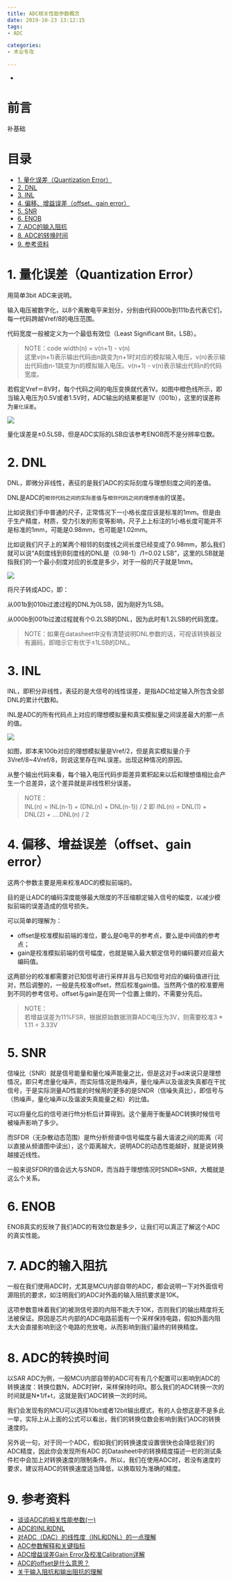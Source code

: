 ```yaml
---
title: ADC相关性能参数概念
date: 2019-10-23 13:12:15
tags:
- ADC

categories:
- 术业专攻

---
```


-
<!-- more --> 

前言
===

补基础

目录
===

<!-- TOC -->

- [1. 量化误差（Quantization Error）](#1-量化误差quantization-error)
- [2. DNL](#2-dnl)
- [3. INL](#3-inl)
- [4. 偏移、增益误差（offset、gain error）](#4-偏移增益误差offsetgain-error)
- [5. SNR](#5-snr)
- [6. ENOB](#6-enob)
- [7. ADC的输入阻抗](#7-adc的输入阻抗)
- [8. ADC的转换时间](#8-adc的转换时间)
- [9. 参考资料](#9-参考资料)

<!-- /TOC -->

# 1. 量化误差（Quantization Error）

用简单3bit ADC来说明。

输入电压被数字化，以8个离散电平来划分，分别由代码000b到111b去代表它们，每一代码跨越Vref/8的电压范围。

代码宽度一般被定义为一个最低有效位（Least Significant Bit，LSB）。

> NOTE：code width(n) = v(n+1) - v(n)  
这里v(n+1)表示输出代码由n跳变为n+1时对应的模拟输入电压，v(n)表示输出代码由n-1跳变为n的模拟输入电压。v(n+1) - v(n)表示输出代码n的代码宽度。

若假定Vref＝8V时，每个代码之间的电压变换就代表1V。如图中橙色线所示，即当输入电压为0.5V或者1.5V时，ADC输出的结果都是1V（001b），这里的误差称为`量化误差`。

![](量化误差.jpg)

量化误差是±0.5LSB，但是ADC实际的LSB应该参考ENOB而不是分辨率位数。

# 2. DNL

DNL，即微分非线性，表征的是我们ADC的实际刻度与理想刻度之间的差值。

DNL是ADC的`相邻代码之间的实际差值`与`相邻代码之间的理想差值`的误差。

比如说我们手中普通的尺子，正常情况下一小格长度应该是标准的1mm。但是由于生产精度，材质，受力引发的形变等影响，尺子上上标注的1小格长度可能并不是标准的1mm，可能是0.98mm，也可能是1.02mm。

比如说我们尺子上的某两个相邻的刻度线之间长度已经变成了0.98mm，那么我们就可以说“A刻度线到B刻度线的DNL是（0.98-1）/1=0.02 LSB”，这里的LSB就是指我们的一个最小刻度对应的长度是多少，对于一般的尺子就是1mm。

![](DNL.jpg)

将尺子转成ADC，即：

从001b到010b过渡过程的DNL为0LSB，因为刚好为1LSB。

从000b到001b过渡过程就有个0.2LSB的DNL，因为此时有1.2LSB的代码宽度。

> NOTE：如果在datasheet中没有清楚说明DNL参数的话，可视该转换器没有漏码，即暗示它有优于±1LSB的DNL。

# 3. INL

INL，即积分非线性，表征的是大信号的线性误差，是指ADC给定输入所包含全部DNL的累计代数和。

INL是ADC的所有代码点上对应的理想模拟量和真实模拟量之间误差最大的那一点的值。

![](INL.jpg)

如图，即本来100b对应的理想模拟量是Vref/2，但是真实模拟量介于3Vref/8~4Vref/8，则说这里存在INL误差。出现这种情况的原因。

从整个输出代码来看，每个输入电压代码步距差异累积起来以后和理想值相比会产生一个总差异，这个差异就是非线性积分误差。

> NOTE：  
INL(n) = INL(n-1) + (DNL(n) + DNL(n-1)) / 2 
即
INL(n) = DNL(1) + DNL(2) + ....DNL(n) / 2

# 4. 偏移、增益误差（offset、gain error）

这两个参数主要是用来校准ADC的模拟前端的。

目的是让ADC的编码深度能够最大限度的不压缩额定输入信号的幅度，以减少模拟前端的误差造成的信号损失。

可以简单的理解为：
- offset是校准模拟前端的准位，要么是0电平的参考点，要么是中间值的参考点；
- gain是校准模拟前端的信号幅度，也就是输入最大额定信号的编码要对应最大编码值。

这两部分的校准都需要对已知信号进行采样并且与已知信号对应的编码值进行比对，然后调整的，一般是先校准offset，然后校准gain值。当然两个值的校准要用到不同的参考信号。offset与gain是在同一个位置上做的，不需要分先后。

> NOTE：  
若增益误差为11%FSR，根据原始数据测算ADC电压为3V，则需要校准3 * 1.11 = 3.33V 

# 5. SNR
 
信噪比（SNR）就是信号能量和量化噪声能量之比，但是这对于ad来说只是理想情况，即只考虑量化噪声，而实际情况是热噪声，量化噪声以及谐波失真都在干扰信号，于是实际测量AD性能的时候用的更多的是SNDR（信噪失真比），即信号与（热噪声，量化噪声以及谐波失真能量之和）的比值。

可以将量化后的信号进行fft分析后计算得到。这个量用于衡量ADC转换时候信号被噪声影响了多少。

而SFDR（无杂散动态范围）是fft分析频谱中信号幅度与最大谐波之间的距离（可以直接从频谱图中读出），这个距离越大，说明ADC的动态性能越好，就是说转换越接近线性。

一般来说SFDR的值会远大与SNDR，而当趋于理想情况时SNDR≈SNR，大概就是这么个关系。

# 6. ENOB

ENOB真实的反映了我们ADC的有效位数是多少，让我们可以真正了解这个ADC的真实性能。

# 7. ADC的输入阻抗

一般在我们使用ADC时，尤其是MCU内部自带的ADC，都会说明一下对外面信号源阻抗的要求，如注明我们的ADC对外面的输入阻抗要求是10K。

这项参数意味着我们的被测信号源的内阻不能大于10K，否则我们的输出精度将无法被保证。原因是芯片内部的ADC电路前面有一个采样保持电路，假如外面内阻太大会直接影响到这个电路的充放电，从而影响到我们最终的转换精度。

# 8. ADC的转换时间

以SAR ADC为例，一般MCU内部自带的ADC可有有几个配置可以影响到ADC的转换速度：转换位数N，ADC时钟f，采样保持时间t。那么我们的ADC转换一次的时间就是N*1/f+t，这就是我们ADC转换一次的时间。

我们会发现有的MCU可以选择10bit或者12bit输出模式，有的人会想这是不是多此一举，实际上从上面的公式可以看出，我们的转换位数会影响到我们ADC的转换速度的。

另外说一句，对于同一个ADC，假如我们的转换速度设置很快也会降低我们的ADC精度，因此你会发现所有ADC 的Datasheet中的转换精度描述一栏的测试条件栏中会加上对转换速度的限制条件。所以，我们在使用ADC时，若没有速度的要求，建议将ADC的转换速度适当降低，以换取较为准确的精度。


# 9. 参考资料
- [谈谈ADC的相关性能参数(一)](https://blog.csdn.net/u011834881/article/details/80115283)
- [ADC的INL和DNL](https://blog.csdn.net/tianhen791/article/details/38736217)
- [对ADC（DAC）的线性度（INL和DNL）的一点理解](https://blog.csdn.net/wzk456/article/details/39055215)
- [ADC参数解释和关键指标](https://wenku.baidu.com/view/456923f4eff9aef8951e0655.html)
- [ADC增益误差Gain Error及校准Calibration详解](https://wenku.baidu.com/view/e1c5fa380912a216147929a2.html)
- [ADC的offset是什么意思？](https://zhidao.baidu.com/question/984140065107876299.html)
- [关于输入阻抗和输出阻抗的理解](https://www.cnblogs.com/alifpga/p/7998693.html)